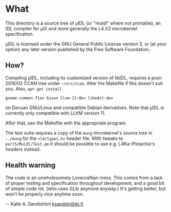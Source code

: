 
What
====

This directory is a source tree of µIDL (or "muidl" where not printable), an
IDL compiler for µiX and more generally the L4.X2 microkernel specification.

µIDL is licensed under the GNU General Public License version 3, or (at your
option) any later version published by the Free Software Foundation.


How?
----

Compiling µIDL, including its customized version of libIDL, requires a
post-2016/02 CCAN tree under `~/src/ccan`. Alter the Makefile if this doesn't
suit you. Also, `apt-get install`

    gnome-common flex bison llvm-11-dev libedit-dev

on Devuan GNU/Linux and compatible Debian derivatives. Note that µIDL is
currently only compatible with LLVM version 11.

After that, use the Makefile with the appropriate program.

The test suite requires a copy of the `mung` microkernel's source tree in
`../mung` for the `<l4/types.h>` header file. With tweaks to
`perl5/Muidl/Test.pm` it should be possible to use e.g. L4Ka::Pistachio's
headers instead.


Health warning
--------------

The code is an unwholesomely Lovecraftian mess. This comes from a lack of
proper testing and specification throughout development, and a good bit of
simple code rot. (who uses GLib anymore anyway.) It's getting better, but
won't be properly nice anytime soon.


  -- Kalle A. Sandström <ksandstr@iki.fi>
